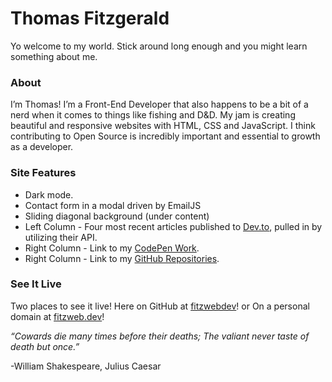 # Thomas Fitzgerald

Yo welcome to my world. Stick around long enough and you might learn something about me. 

### About
I’m Thomas! I’m a Front-End Developer that also happens to be a bit of a nerd when it comes to things like fishing and D&D. My jam is creating beautiful and responsive websites with HTML, CSS and JavaScript. I think contributing to Open Source is incredibly important and essential to growth as a developer.

### Site Features
+ Dark mode. 
+ Contact form in a modal driven by EmailJS
+ Sliding diagonal background (under content)
+ Left Column - Four most recent articles published to [Dev.to](https://dev.to/fitzwebdev), pulled in by utilizing their API. 
+ Right Column - Link to my [CodePen Work](https://codepen.io/fitzwebdev).
+ Right Column - Link to my [GitHub Repositories](https://github.com/fitzwebdev?tab=repositories).

### See It Live
Two places to see it live! 
Here on GitHub at [fitzwebdev](https://fitzwebdev.github.io/)!
or
On a personal domain at [fitzweb.dev](https://fitzweb.dev/)!




*“Cowards die many times before their deaths; The valiant never taste of death but once.”*

-William Shakespeare, Julius Caesar